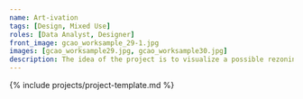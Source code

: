 ```yaml
---
name: Art-ivation
tags: [Design, Mixed Use]
roles: [Data Analyst, Designer]
front_image: gcao_worksample_29-1.jpg
images: [gcao_worksample29.jpg, gcao_worksample30.jpg]
description: The idea of the project is to visualize a possible rezoning which provides possibilities for tech start-ups and artists. The design mainly focuses on transforming the 21st street, the spine that connects queens bridge and ravenswood by integrating a unique mixture of varying landscape strategies with tech commercial development and art interventions.
---
```


{% include projects/project-template.md %}